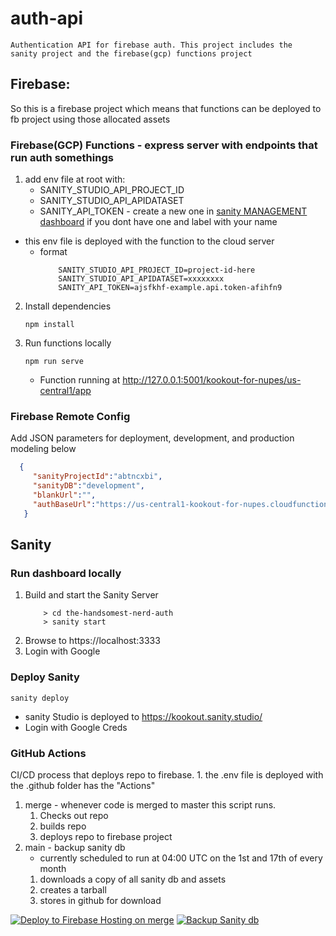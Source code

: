 # auth-api

    Authentication API for firebase auth. This project includes the 
    sanity project and the firebase(gcp) functions project

## Firebase:

So this is a firebase project which means that functions can be deployed to fb project using those allocated assets

### Firebase(GCP) Functions - express server with endpoints that run auth somethings

1. add env file at root with:
   * SANITY_STUDIO_API_PROJECT_ID
   * SANITY_STUDIO_API_APIDATASET
   * SANITY_API_TOKEN - create a new one
     in [sanity MANAGEMENT dashboard](https://www.sanity.io/organizations/ouPWjZwq7/project/abtncxbi/members/invitations)
     if you dont have one and label with your name

* this env file is deployed with the function to the cloud server
   * format
       ```
           SANITY_STUDIO_API_PROJECT_ID=project-id-here
           SANITY_STUDIO_API_APIDATASET=xxxxxxxx
           SANITY_API_TOKEN=ajsfkhf-example.api.token-afihfn9
       ```

2. Install dependencies
    ```
    npm install
    ```

3. Run functions locally
    ```
    npm run serve
    ```
   * Function running at http://127.0.0.1:5001/kookout-for-nupes/us-central1/app

### Firebase Remote Config
Add JSON parameters for deployment, development, and production modeling below
   ```json
     {
        "sanityProjectId":"abtncxbi",
        "sanityDB":"development",
        "blankUrl":"",
        "authBaseUrl":"https://us-central1-kookout-for-nupes.cloudfunctions.net/app","homepageProfileDurationSecs":"7","homepagePostDurationSecs":"8"
      }
   ```

## Sanity

### Run dashboard locally

1. Build and start the Sanity Server
    ```agsl
        > cd the-handsomest-nerd-auth
        > sanity start
    ```
2. Browse to https://localhost:3333
3. Login with Google

### Deploy Sanity

    sanity deploy
* sanity Studio is deployed to https://kookout.sanity.studio/
* Login with Google Creds

### GitHub Actions
CI/CD process that deploys repo to firebase.
    1. the .env file is deployed with 
the .github folder has the "Actions"
1. merge - whenever code is merged to master this script runs.
   1. Checks out repo
   1. builds repo
   1. deploys repo to firebase project
2. main - backup sanity db
   * currently scheduled to run at 04:00 UTC on the 1st and 17th of every month
   1. downloads a copy of all sanity db and assets
   1. creates a tarball
   1. stores in github for download

[![Deploy to Firebase Hosting on merge](https://github.com/tmanundercover/auth-api/actions/workflows/firebase-hosting-merge.yml/badge.svg?branch=main)](https://github.com/tmanundercover/auth-api/actions/workflows/firebase-hosting-merge.yml)
[![Backup Sanity db](https://github.com/tmanundercover/auth-api/actions/workflows/main.yml/badge.svg?branch=main)](https://github.com/tmanundercover/auth-api/actions/workflows/main.yml)

